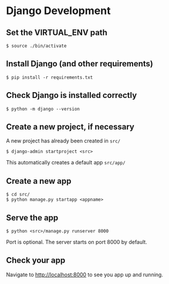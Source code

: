 # Django Development
## Set the VIRTUAL_ENV path
```
$ source ./bin/activate
```

## Install Django (and other requirements)
```
$ pip install -r requirements.txt
```

## Check Django is installed correctly
```
$ python -m django --version
```

## Create a new project, if necessary
A new project has already been created in `src/`
```
$ django-admin startproject <src>
```
This automatically creates a default app `src/app/`

## Create a new app
```
$ cd src/
$ python manage.py startapp <appname>
```

## Serve the app
```
$ python <src>/manage.py runserver 8000
```
Port is optional. The server starts on port 8000 by default.

## Check your app
Navigate to [http://localhost:8000]() to see you app up and running.
